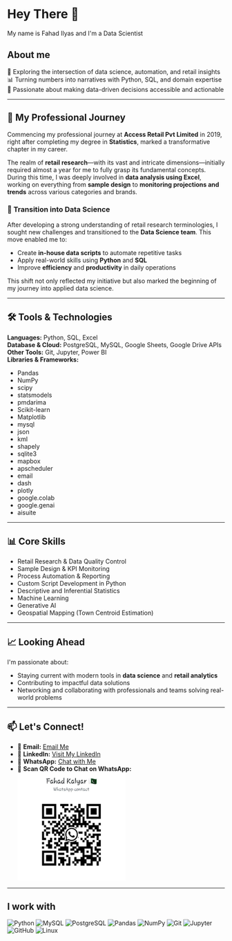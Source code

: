 <h1 align="left">Hey There 👋</h1>

<p align="left">My name is Fahad Ilyas and I'm a Data Scientist</p>

<h2 align="left">About me</h2>

🚀 Exploring the intersection of data science, automation, and retail insights  
📊 Turning numbers into narratives with Python, SQL, and domain expertise  
🧠 Passionate about making data-driven decisions accessible and actionable  

---

## 🧭 My Professional Journey

Commencing my professional journey at **Access Retail Pvt Limited** in 2019, right after completing my degree in **Statistics**, marked a transformative chapter in my career.

The realm of **retail research**—with its vast and intricate dimensions—initially required almost a year for me to fully grasp its fundamental concepts. During this time, I was deeply involved in **data analysis using Excel**, working on everything from **sample design** to **monitoring projections and trends** across various categories and brands.

### 🚀 Transition into Data Science

After developing a strong understanding of retail research terminologies, I sought new challenges and transitioned to the **Data Science team**. This move enabled me to:

- Create **in-house data scripts** to automate repetitive tasks  
- Apply real-world skills using **Python** and **SQL**  
- Improve **efficiency** and **productivity** in daily operations

This shift not only reflected my initiative but also marked the beginning of my journey into applied data science.

---

## 🛠 Tools & Technologies

**Languages:** Python, SQL, Excel  
**Database & Cloud:** PostgreSQL, MySQL, Google Sheets, Google Drive APIs  
**Other Tools:** Git, Jupyter, Power BI  
**Libraries & Frameworks:** 
- Pandas
- NumPy
- scipy
- statsmodels
- pmdarima
- Scikit-learn
- Matplotlib
- mysql
- json
- kml
- shapely
- sqlite3
- mapbox
- apscheduler
- email
- dash
- plotly
- google.colab
- google.genai
- aisuite
  

---

## 📊 Core Skills

- Retail Research & Data Quality Control  
- Sample Design & KPI Monitoring  
- Process Automation & Reporting  
- Custom Script Development in Python
- Descriptive and Inferential Statistics
- Machine Learning
- Generative AI
- Geospatial Mapping (Town Centroid Estimation)  


---

## 📈 Looking Ahead

I'm passionate about:

- Staying current with modern tools in **data science** and **retail analytics**  
- Contributing to impactful data solutions  
- Networking and collaborating with professionals and teams solving real-world problems  

---

## 📫 Let's Connect!

- 📧 **Email:** [Email Me](f.ilyas1719@gmail.com)  
- 💼 **LinkedIn:** [Visit My LinkedIn](https://www.linkedin.com/in/fahad-ilyas-108463158/)  
- 📱 **WhatsApp:** [Chat with Me](https://wa.me/qr/I27U6GE6VF6HP1)
- 📲 **Scan QR Code to Chat on WhatsApp:**  
  <img src="Images/Fahad_Whatsapp.jpeg" alt="WhatsApp QR Code" width="250" height="250">

---

<h2 align="left">I work with</h2>

<div align="left">
  <img src="https://cdn.jsdelivr.net/gh/devicons/devicon/icons/python/python-original.svg" height="40" alt="Python" />
  <img src="https://cdn.jsdelivr.net/gh/devicons/devicon/icons/mysql/mysql-original.svg" height="40" alt="MySQL" />
  <img src="https://cdn.jsdelivr.net/gh/devicons/devicon/icons/postgresql/postgresql-original.svg" height="40" alt="PostgreSQL" />
  <img src="https://cdn.jsdelivr.net/gh/devicons/devicon/icons/pandas/pandas-original.svg" height="40" alt="Pandas" />
  <img src="https://cdn.jsdelivr.net/gh/devicons/devicon/icons/numpy/numpy-original.svg" height="40" alt="NumPy" />
  <img src="https://cdn.jsdelivr.net/gh/devicons/devicon/icons/git/git-original.svg" height="40" alt="Git" />
  <img src="https://cdn.jsdelivr.net/gh/devicons/devicon/icons/jupyter/jupyter-original.svg" height="40" alt="Jupyter" />
  <img src="https://cdn.jsdelivr.net/gh/devicons/devicon/icons/github/github-original.svg" height="40" alt="GitHub" />
  <img src="https://cdn.jsdelivr.net/gh/devicons/devicon/icons/linux/linux-original.svg" height="40" alt="Linux" />
</div>
